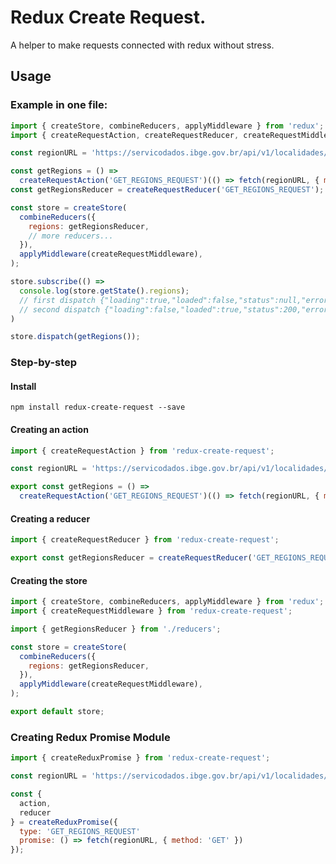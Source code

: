 # Redux Create Request.

A helper to make requests connected with redux without stress.

## Usage

### Example in one file:
```javascript
import { createStore, combineReducers, applyMiddleware } from 'redux';
import { createRequestAction, createRequestReducer, createRequestMiddleware } from 'redux-create-request';

const regionURL = 'https://servicodados.ibge.gov.br/api/v1/localidades/mesorregioes';

const getRegions = () =>
  createRequestAction('GET_REGIONS_REQUEST')(() => fetch(regionURL, { method: 'GET' }));
const getRegionsReducer = createRequestReducer('GET_REGIONS_REQUEST');

const store = createStore(
  combineReducers({
    regions: getRegionsReducer,
    // more reducers...
  }),
  applyMiddleware(createRequestMiddleware),
);

store.subscribe(() =>
  console.log(store.getState().regions);
  // first dispatch {"loading":true,"loaded":false,"status":null,"error":null,"payload":null}
  // second dispatch {"loading":false,"loaded":true,"status":200,"error":null,"payload":[{"id":1101,"nome":"M ...
)

store.dispatch(getRegions());
```

### Step-by-step

#### Install

`npm install redux-create-request --save`

#### Creating an action

```javascript
import { createRequestAction } from 'redux-create-request';

const regionURL = 'https://servicodados.ibge.gov.br/api/v1/localidades/mesorregioes';

export const getRegions = () =>
  createRequestAction('GET_REGIONS_REQUEST')(() => fetch(regionURL, { method: 'GET' }));
```

#### Creating a reducer
```javascript
import { createRequestReducer } from 'redux-create-request';

export const getRegionsReducer = createRequestReducer('GET_REGIONS_REQUEST');
```

#### Creating the store
```javascript
import { createStore, combineReducers, applyMiddleware } from 'redux';
import { createRequestMiddleware } from 'redux-create-request';

import { getRegionsReducer } from './reducers';

const store = createStore(
  combineReducers({
    regions: getRegionsReducer,
  }),
  applyMiddleware(createRequestMiddleware),
);

export default store;
```

### Creating Redux Promise Module
```javascript
import { createReduxPromise } from 'redux-create-request';

const regionURL = 'https://servicodados.ibge.gov.br/api/v1/localidades/mesorregioes';

const {
  action,
  reducer
} = createReduxPromise({
  type: 'GET_REGIONS_REQUEST'
  promise: () => fetch(regionURL, { method: 'GET' })
});
```
